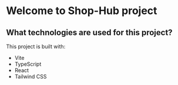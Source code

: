 # Welcome to Shop-Hub project



## What technologies are used for this project?

This project is built with:

- Vite
- TypeScript
- React
- Tailwind CSS

